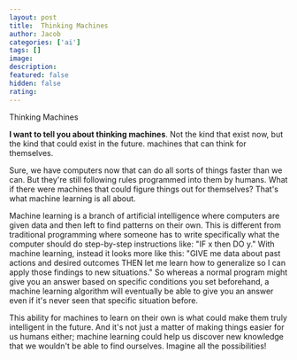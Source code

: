 ```yaml
---
layout: post
title:  Thinking Machines
author: Jacob
categories: ['ai']
tags: []
image:
description: 
featured: false
hidden: false
rating: 
---
```


Thinking Machines

**I want to tell you about thinking machines**. Not the kind that exist now, but the kind that could exist in the future. machines that can think for themselves.

Sure, we have computers now that can do all sorts of things faster than we can. But they're still following rules programmed into them by humans. What if there were machines that could figure things out for themselves? That's what machine learning is all about.

Machine learning is a branch of artificial intelligence where computers are given data and then left to find patterns on their own. This is different from traditional programming where someone has to write specifically what the computer should do step-by-step instructions like: "IF x then DO y." With machine learning, instead it looks more like this: "GIVE me data about past actions and desired outcomes THEN let me learn how to generalize so I can apply those findings to new situations." So whereas a normal program might give you an answer based on specific conditions you set beforehand, a machine learning algorithm will eventually be able to give you an answer even if it's never seen that specific situation before.

This ability for machines to learn on their own is what could make them truly intelligent in the future. And it's not just a matter of making things easier for us humans either; machine learning could help us discover new knowledge that we wouldn't be able to find ourselves. Imagine all the possibilities!

